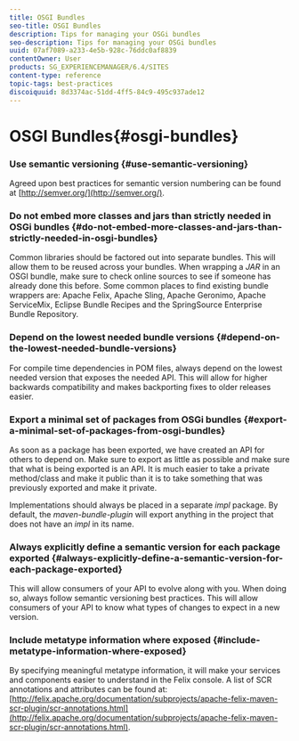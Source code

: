 ```yaml
---
title: OSGI Bundles
seo-title: OSGI Bundles
description: Tips for managing your OSGi bundles
seo-description: Tips for managing your OSGi bundles
uuid: 07af7089-a233-4e5b-928c-76ddc0af8839
contentOwner: User
products: SG_EXPERIENCEMANAGER/6.4/SITES
content-type: reference
topic-tags: best-practices
discoiquuid: 8d3374ac-51dd-4ff5-84c9-495c937ade12
---
```


# OSGI Bundles{#osgi-bundles}

### Use semantic versioning {#use-semantic-versioning}

Agreed upon best practices for semantic version numbering can be found at [http://semver.org/](http://semver.org/).

### Do not embed more classes and jars than strictly needed in OSGi bundles {#do-not-embed-more-classes-and-jars-than-strictly-needed-in-osgi-bundles}

Common libraries should be factored out into separate bundles. This will allow them to be reused across your bundles. When wrapping a *JAR* in an OSGI bundle, make sure to check online sources to see if someone has already done this before. Some common places to find existing bundle wrappers are: Apache Felix, Apache Sling, Apache Geronimo, Apache ServiceMix, Eclipse Bundle Recipes and the SpringSource Enterprise Bundle Repository.

### Depend on the lowest needed bundle versions {#depend-on-the-lowest-needed-bundle-versions}

For compile time dependencies in POM files, always depend on the lowest needed version that exposes the needed API. This will allow for higher backwards compatibility and makes backporting fixes to older releases easier.

### Export a minimal set of packages from OSGi bundles {#export-a-minimal-set-of-packages-from-osgi-bundles}

As soon as a package has been exported, we have created an API for others to depend on. Make sure to export as little as possible and make sure that what is being exported is an API. It is much easier to take a private method/class and make it public than it is to take something that was previously exported and make it private.

Implementations should always be placed in a separate *impl* package. By default, the *maven-bundle-plugin* will export anything in the project that does not have an *impl* in its name.

### Always explicitly define a semantic version for each package exported {#always-explicitly-define-a-semantic-version-for-each-package-exported}

This will allow consumers of your API to evolve along with you. When doing so, always follow semantic versioning best practices. This will allow consumers of your API to know what types of changes to expect in a new version.

### Include metatype information where exposed {#include-metatype-information-where-exposed}

By specifying meaningful metatype information, it will make your services and components easier to understand in the Felix console. A list of SCR annotations and attributes can be found at: [http://felix.apache.org/documentation/subprojects/apache-felix-maven-scr-plugin/scr-annotations.html](http://felix.apache.org/documentation/subprojects/apache-felix-maven-scr-plugin/scr-annotations.html).
